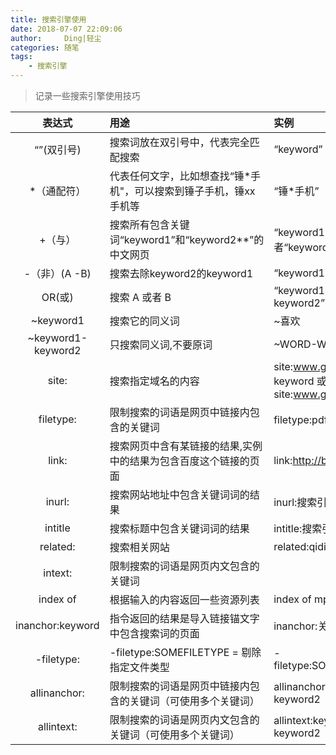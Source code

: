 ```yaml
---
title: 搜索引擎使用
date: 2018-07-07 22:09:06
author:     Ding|轻尘
categories: 随笔
tags:
    - 搜索引擎
---
```


> 记录一些搜索引擎使用技巧

| 表达式 |  用途  |  实例  |
| :----: | :---- | :---- |
| “”(双引号) | 搜索词放在双引号中，代表完全匹配搜索  | “keyword”  |
| *（通配符）| 代表任何文字，比如想查找“锤\*手机"，可以搜索到锤子手机，锤xx手机等| “锤*手机” |
| +（与）|搜索所有包含关键词“keyword1”和“keyword2**”的中文网页|“keyword1 keyword2” 或者“keyword1+keyword2”|
| -（非）(A -B)|搜索去除keyword2的keyword1|“keyword1 -keyword2”|
| OR(或)|搜索 A 或者 B|“keyword1 OR keyword2”|
| ~keyword1|搜索它的同义词|~喜欢|
| ~keyword1-keyword2|只搜索同义词,不要原词|~WORD-WORD|
| site:|搜索指定域名的内容|site:www.github.com keyword 或者keyword site:www.github.com|
| filetype:|限制搜索的词语是网页中链接内包含的关键词|filetype:pdf ios开发|
| link: | 搜索网页中含有某链接的结果,实例中的结果为包含百度这个链接的页面 | link:http://baidu.com |
| inurl: | 搜索网站地址中包含关键词词的结果 | inurl:搜索引擎优化 |
| intitle | 搜索标题中包含关键词词的结果 | intitle:搜索引擎优化 |
| related: | 搜索相关网站 | related:qidian.com |
| intext: | 限制搜索的词语是网页内文包含的关键词||
| index of | 根据输入的内容返回一些资源列表 | index of mp3 |
| inanchor:keyword | 指令返回的结果是导入链接锚文字中包含搜索词的页面|inanchor:关于我们|
| -filetype: | -filetype:SOMEFILETYPE = 剔除指定文件类型| -filetype:SOMEFILETYPE |
| allinanchor: | 限制搜索的词语是网页中链接内包含的关键词（可使用多个关键词）|allinanchor:keyword1 keyword2|
| allintext: | 限制搜索的词语是网页内文包含的关键词（可使用多个关键词）|allintext:keyword1 keyword2|

<!-- more -->